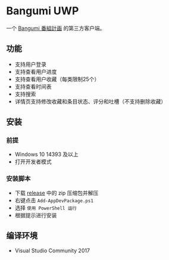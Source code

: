 ﻿# Bangumi UWP

一个 [Bangumi 番組計画](https://bgm.tv) 的第三方客户端。

## 功能

- 支持用户登录
- 支持查看用户进度
- 支持查看用户收藏（每类限制25个）
- 支持查看时间表
- 支持搜索
- 详情页支持修改收藏和条目状态、评分和吐槽（不支持删除收藏）

## 安装

### 前提

- Windows 10 14393 及以上
- 打开开发者模式

### 安装脚本

- 下载 [release](https://github.com/Teachoc/Bangumi/releases) 中的 zip 压缩包并解压
- 右键点击 `Add-AppDevPackage.ps1`
- 选择 `使用 PowerShell 运行`
- 根据提示进行安装

## 编译环境

- Visual Studio Community 2017
